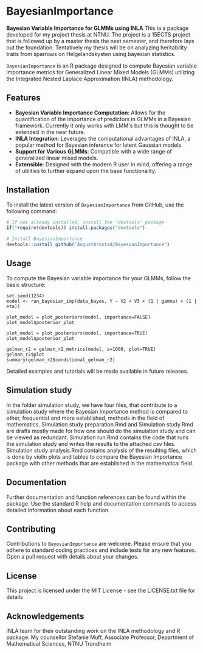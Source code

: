 # BayesianImportance
**Bayesian Variable Importance for GLMMs using INLA**
This ia a package developed for my project thesis at NTNU. The project is a 15ECTS project that is followed up by a master thesis the next semester, and therefore lays out the foundation. Tentatively my thesis will be on analyzing heritability traits from sparrows on Helgelandskysten using bayesian statistics.

`BayesianImportance` is an R package designed to compute Bayesian variable importance metrics for Generalized Linear Mixed Models (GLMMs) utilizing the Integrated Nested Laplace Approximation (INLA) methodology.

## Features
- **Bayesian Variable Importance Computation**: Allows for the quantification of the importance of predictors in GLMMs in a Bayesian framework. Currently it only works with LMM's but this is thought to be extended in the near future.
- **INLA Integration**: Leverages the computational advantages of INLA, a popular method for Bayesian inference for latent Gaussian models.
- **Support for Various GLMMs**: Compatible with a wide range of generalized linear mixed models.
- **Extensible**: Designed with the modern R user in mind, offering a range of utilities to further expand upon the base functionality.

## Installation
To install the latest version of `BayesianImportance` from GitHub, use the following command:
```R
# If not already installed, install the 'devtools' package
if(!require(devtools)) install.packages("devtools")

# Install BayesianImportance
devtools::install_github("AugustArnstad/BayesianImportance")
``` 

## Usage
To compute the Bayesian variable importance for your GLMMs, follow the basic structure:

```{r}
set.seed(1234)
model <- run_bayesian_imp(data_bayes, Y ~ V2 + V3 + (1 | gamma) + (1 | eta))

plot_model = plot_posteriors(model, importance=FALSE)
plot_model$posterior_plot

plot_model = plot_posteriors(model, importance=TRUE)
plot_model$posterior_plot

gelman_r2 = gelman_r2_metrics(model, s=1000, plot=TRUE)
gelman_r2$plot
summary(gelman_r2$conditional_gelman_r2)
```
Detailed examples and tutorials will be made available in future releases.

## Simulation study
In the folder simulation study, we have four files, that contribute to a simulation study where the Bayesian Importance method is compared to other, frequentist and more established, methods in the field of mathematics. Simulation study preparation.Rmd and Simulation study.Rmd are drafts mostly made for how one should do the simulation study and can be viewed as redundant. Simulation run.Rmd contains the code that runs the simulation study and writes the results to the attached csv files. Simulation study analysis.Rmd contains analysis of the resulting files, which is done by violin plots and tables to compare the Bayesian Importance package with other methods that are established in the mathematical field.

## Documentation
Further documentation and function references can be found within the package. Use the standard R help and documentation commands to access detailed information about each function.

## Contributing
Contributions to `BayesianImportance` are welcome. Please ensure that you adhere to standard coding practices and include tests for any new features. Open a pull request with details about your changes.

## License
This project is licensed under the MIT License - see the LICENSE.txt file for details

## Acknowledgements
INLA team for their outstanding work on the INLA methodology and R package.
My counsellor Stefanie Muff, Associate Professor, Department of Mathematical Sciences, NTNU Trondheim

